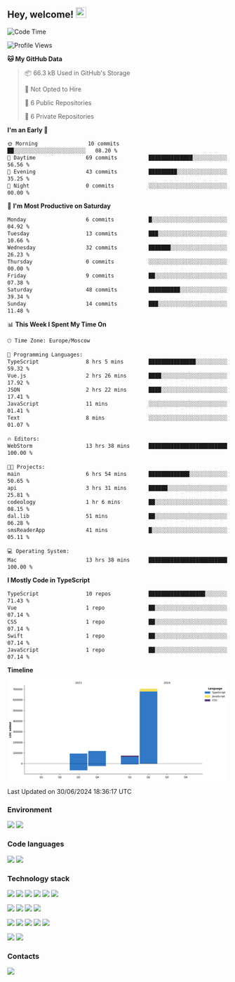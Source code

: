 ## Hey, welcome!   <img src="https://github.com/blackcater/blackcater/raw/main/images/Hi.gif" height="24" width="24"/></h1>

<!--START_SECTION:waka-->
![Code Time](http://img.shields.io/badge/Code%20Time-87%20hrs%2024%20mins-blue)

![Profile Views](http://img.shields.io/badge/Profile%20Views-7-blue)

**🐱 My GitHub Data** 

> 📦 66.3 kB Used in GitHub's Storage 
 > 
> 🚫 Not Opted to Hire
 > 
> 📜 6 Public Repositories 
 > 
> 🔑 6 Private Repositories 
 > 
**I'm an Early 🐤** 

```text
🌞 Morning                10 commits          ██░░░░░░░░░░░░░░░░░░░░░░░   08.20 % 
🌆 Daytime                69 commits          ██████████████░░░░░░░░░░░   56.56 % 
🌃 Evening                43 commits          █████████░░░░░░░░░░░░░░░░   35.25 % 
🌙 Night                  0 commits           ░░░░░░░░░░░░░░░░░░░░░░░░░   00.00 % 
```
📅 **I'm Most Productive on Saturday** 

```text
Monday                   6 commits           █░░░░░░░░░░░░░░░░░░░░░░░░   04.92 % 
Tuesday                  13 commits          ███░░░░░░░░░░░░░░░░░░░░░░   10.66 % 
Wednesday                32 commits          ███████░░░░░░░░░░░░░░░░░░   26.23 % 
Thursday                 0 commits           ░░░░░░░░░░░░░░░░░░░░░░░░░   00.00 % 
Friday                   9 commits           ██░░░░░░░░░░░░░░░░░░░░░░░   07.38 % 
Saturday                 48 commits          ██████████░░░░░░░░░░░░░░░   39.34 % 
Sunday                   14 commits          ███░░░░░░░░░░░░░░░░░░░░░░   11.48 % 
```


📊 **This Week I Spent My Time On** 

```text
🕑︎ Time Zone: Europe/Moscow

💬 Programming Languages: 
TypeScript               8 hrs 5 mins        ███████████████░░░░░░░░░░   59.32 % 
Vue.js                   2 hrs 26 mins       ████░░░░░░░░░░░░░░░░░░░░░   17.92 % 
JSON                     2 hrs 22 mins       ████░░░░░░░░░░░░░░░░░░░░░   17.41 % 
JavaScript               11 mins             ░░░░░░░░░░░░░░░░░░░░░░░░░   01.41 % 
Text                     8 mins              ░░░░░░░░░░░░░░░░░░░░░░░░░   01.07 % 

🔥 Editors: 
WebStorm                 13 hrs 38 mins      █████████████████████████   100.00 % 

🐱‍💻 Projects: 
main                     6 hrs 54 mins       █████████████░░░░░░░░░░░░   50.65 % 
api                      3 hrs 31 mins       ██████░░░░░░░░░░░░░░░░░░░   25.81 % 
codeology                1 hr 6 mins         ██░░░░░░░░░░░░░░░░░░░░░░░   08.15 % 
dal.lib                  51 mins             ██░░░░░░░░░░░░░░░░░░░░░░░   06.28 % 
smsReaderApp             41 mins             █░░░░░░░░░░░░░░░░░░░░░░░░   05.11 % 

💻 Operating System: 
Mac                      13 hrs 38 mins      █████████████████████████   100.00 % 
```

**I Mostly Code in TypeScript** 

```text
TypeScript               10 repos            ██████████████████░░░░░░░   71.43 % 
Vue                      1 repo              ██░░░░░░░░░░░░░░░░░░░░░░░   07.14 % 
CSS                      1 repo              ██░░░░░░░░░░░░░░░░░░░░░░░   07.14 % 
Swift                    1 repo              ██░░░░░░░░░░░░░░░░░░░░░░░   07.14 % 
JavaScript               1 repo              ██░░░░░░░░░░░░░░░░░░░░░░░   07.14 % 
```



**Timeline**

![Lines of Code chart](https://raw.githubusercontent.com/IntarialN/IntarialN/main/assets/bar_graph.png)


 Last Updated on 30/06/2024 18:36:17 UTC
<!--END_SECTION:waka-->

### Environment

![](https://img.shields.io/badge/IDE_WebStorm-informational?style=flat&logo=WebStorm&logoColor=white&color=0E1117)
![](https://img.shields.io/badge/OS_macOS-informational?style=flat&logo=macos&logoColor=white&color=0E1117)

### Code languages

![](https://img.shields.io/badge/TypeScript-informational?style=flat&logo=TypeScript&logoColor=white&color=0E1117)
![](https://img.shields.io/badge/JavaScript-informational?style=flat&logo=JavaScript&logoColor=white&color=0E1117)

### Technology stack

![](https://img.shields.io/badge/React-informational?style=flat&logo=React&logoColor=white&color=0E1117)
![](https://img.shields.io/badge/React_Native-informational?style=flat&logo=React&logoColor=white&color=0E1117)
![](https://img.shields.io/badge/Electron-informational?style=flat&logo=Electron&logoColor=white&color=0E1117)
![](https://img.shields.io/badge/Vite-informational?style=flat&logo=Vite&logoColor=white&color=0E1117)
![](https://img.shields.io/badge/Mobx-informational?style=flat&logo=MobX&logoColor=white&color=0E1117)
![](https://img.shields.io/badge/Redux-informational?style=flat&logo=Redux&logoColor=white&color=0E1117)

![](https://img.shields.io/badge/Node.js-informational?style=flat&logo=Node.js&logoColor=white&color=0E1117)
![](https://img.shields.io/badge/Nest.js-informational?style=flat&logo=Node.js&logoColor=white&color=0E1117)
![](https://img.shields.io/badge/TypeORM-informational?style=flat&logo=Node.js&logoColor=white&color=0E1117)
![](https://img.shields.io/badge/Express-informational?style=flat&logo=Express&logoColor=white&color=0E1117)

![](https://img.shields.io/badge/PostgreSQL-informational?style=flat&logo=PostgreSQL&logoColor=white&color=0E1117)
![](https://img.shields.io/badge/MongoDB-informational?style=flat&logo=MongoDB&logoColor=white&color=0E1117)
![](https://img.shields.io/badge/MySQL-informational?style=flat&logo=MySQL&logoColor=white&color=0E1117)
![](https://img.shields.io/badge/Redis-informational?style=flat&logo=Redis&logoColor=white&color=0E1117)
![](https://img.shields.io/badge/Docker-informational?style=flat&logo=docker&logoColor=white&color=0E1117)

![](https://img.shields.io/badge/GitHub-informational?style=flat&logo=github&logoColor=white&color=0E1117)
![](https://img.shields.io/badge/GitLab-informational?style=flat&logo=gitlab&logoColor=white&color=0E1117)

### Contacts

[![](https://img.shields.io/badge/Intarial-informational?style=flat&logo=Telegram&logoColor=white&color=0E1117)](https://t.me/intarial)
